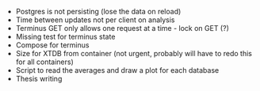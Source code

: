 - Postgres is not persisting (lose the data on reload)
- Time between updates not per client on analysis
- Terminus GET only allows one request at a time - lock on GET (?)
- Missing test for terminus state
- Compose for terminus
- Size for XTDB from container (not urgent, probably will have to redo this for all containers)
- Script to read the averages and draw a plot for each database
- Thesis writing